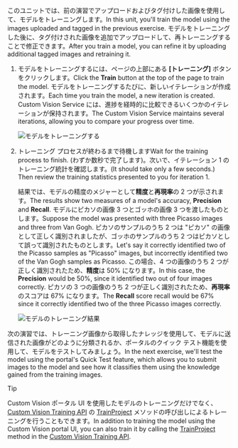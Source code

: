 <span data-ttu-id="b39d7-101">このユニットでは、前の演習でアップロードおよびタグ付けした画像を使用して、モデルをトレーニングします。</span><span class="sxs-lookup"><span data-stu-id="b39d7-101">In this unit, you'll train the model using the images uploaded and tagged in the previous exercise.</span></span> <span data-ttu-id="b39d7-102">モデルをトレーニングした後に、タグ付けされた画像を追加でアップロードして、再トレーニングすることで修正できます。</span><span class="sxs-lookup"><span data-stu-id="b39d7-102">After you train a model, you can refine it by uploading additional tagged images and retraining it.</span></span>

1. <span data-ttu-id="b39d7-103">モデルをトレーニングするには、ページの上部にある **[トレーニング]** ボタンをクリックします。</span><span class="sxs-lookup"><span data-stu-id="b39d7-103">Click the **Train** button at the top of the page to train the model.</span></span> <span data-ttu-id="b39d7-104">モデルをトレーニングするたびに、新しいイテレーションが作成されます。</span><span class="sxs-lookup"><span data-stu-id="b39d7-104">Each time you train the model, a new iteration is created.</span></span> <span data-ttu-id="b39d7-105">Custom Vision Service には、進捗を経時的に比較できるいくつかのイテレーションが保持されます。</span><span class="sxs-lookup"><span data-stu-id="b39d7-105">The Custom Vision Service maintains several iterations, allowing you to compare your progress over time.</span></span>

    ![モデルをトレーニングする](../media/2-portal-click-train.png)

1. <span data-ttu-id="b39d7-107">トレーニング プロセスが終わるまで待機します</span><span class="sxs-lookup"><span data-stu-id="b39d7-107">Wait for the training process to finish.</span></span> <span data-ttu-id="b39d7-108">(わずか数秒で完了します)。次いで、イテレーション 1 のトレーニング統計を確認します。</span><span class="sxs-lookup"><span data-stu-id="b39d7-108">(It should take only a few seconds.) Then review the training statistics presented to you for iteration 1.</span></span> 

    <span data-ttu-id="b39d7-109">結果では、モデルの精度のメジャーとして**精度**と**再現率**の 2 つが示されます。</span><span class="sxs-lookup"><span data-stu-id="b39d7-109">The results show two measures of a model's accuracy, **Precision** and **Recall**.</span></span> <span data-ttu-id="b39d7-110">モデルにピカソの画像 3 つとゴッホの画像 3 つを渡したものとします。</span><span class="sxs-lookup"><span data-stu-id="b39d7-110">Suppose the model was presented with three Picasso images and three from Van Gogh.</span></span> <span data-ttu-id="b39d7-111">ピカソのサンプルのうち 2 つは "ピカソ" の画像として正しく識別されましたが、ゴッホのサンプルのうち 2 つはピカソとして誤って識別されたものとします。</span><span class="sxs-lookup"><span data-stu-id="b39d7-111">Let's say it correctly identified two of the Picasso samples as "Picasso" images, but incorrectly identified two of the Van Gogh samples as Picasso.</span></span> <span data-ttu-id="b39d7-112">この場合、4 つの画像のうち 2 つが正しく識別されたため、**精度**は 50% になります。</span><span class="sxs-lookup"><span data-stu-id="b39d7-112">In this case, the **Precision** would be 50%, since it identified two out of four images correctly.</span></span> <span data-ttu-id="b39d7-113">ピカソの 3 つの画像のうち 2 つが正しく識別されたため、**再現率**のスコアは 67% になります。</span><span class="sxs-lookup"><span data-stu-id="b39d7-113">The **Recall** score recall would be 67% since it correctly identified two of the three Picasso images correctly.</span></span>

    ![モデルのトレーニング結果](../media/2-portal-train-complete.png)

<span data-ttu-id="b39d7-115">次の演習では、トレーニング画像から取得したナレッジを使用して、モデルに送信された画像がどのように分類されるか、ポータルのクイック テスト機能を使用して、モデルをテストしてみましょう。</span><span class="sxs-lookup"><span data-stu-id="b39d7-115">In the next exercise, we'll test the model using the portal's Quick Test feature, which allows you to submit images to the model and see how it classifies them using the knowledge gained from the training images.</span></span>

> [!TIP]
> <span data-ttu-id="b39d7-116">Custom Vision ポータル UI を使用したモデルのトレーニングだけでなく、[Custom Vision Training API](https://southcentralus.dev.cognitive.microsoft.com/docs/services/d9a10a4a5f8549599f1ecafc435119fa/operations/58d5835bc8cb231380095be3) の [TrainProject](https://southcentralus.dev.cognitive.microsoft.com/docs/services/d9a10a4a5f8549599f1ecafc435119fa/operations/58d5835bc8cb231380095bed) メソッドの呼び出しによるトレーニングを行うこともできます。</span><span class="sxs-lookup"><span data-stu-id="b39d7-116">In addition to training the model using the Custom Vision portal UI, you can also train it by calling the [TrainProject](https://southcentralus.dev.cognitive.microsoft.com/docs/services/d9a10a4a5f8549599f1ecafc435119fa/operations/58d5835bc8cb231380095bed) method in the [Custom Vision Training API](https://southcentralus.dev.cognitive.microsoft.com/docs/services/d9a10a4a5f8549599f1ecafc435119fa/operations/58d5835bc8cb231380095be3).</span></span>